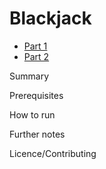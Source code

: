# Blackjack

* [Part 1](README_1.md)
* [Part 2](README_2.md)

Summary

Prerequisites

How to run

Further notes

Licence/Contributing
